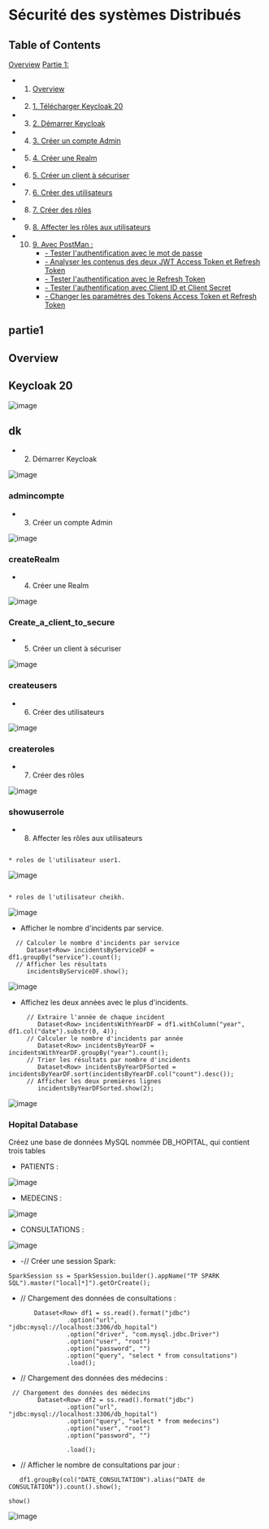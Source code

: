 # Sécurité des systèmes Distribués


## Table of Contents
[Overview](#overview)
[Partie 1:](#partie1)
* 1. [Overview](#overview)
* 2. [1. Télécharger Keycloak 20](#Keycloak-20)
* 3. [2. Démarrer Keycloak](#dk)
* 4. [3. Créer un compte Admin](#admincompte)
* 5. [4. Créer une Realm](#createRealm)
* 6. [5. Créer un client à sécuriser](#Create_a_client_to_secure)
* 7. [6. Créer des utilisateurs](#createusers)
* 8. [7. Créer des rôles](#createroles)
* 9. [8. Affecter les rôles aux utilisateurs](#showuserrole)
* 10. [9. Avec PostMan :](#withpostman)
        * [- Tester l'authentification avec le mot de passe](#authtest)
        * [- Analyser les contenus des deux JWT Access Token et Refresh Token](#JWT)
        * [- Tester l'authentification avec le Refresh Token](#Refresh_Token)
        * [- Tester l'authentification avec Client ID et Client Secret](#client_id)
        * [- Changer les paramètres des Tokens Access Token et Refresh Token](#access&refreshtoken)

## partie1

## Overview

## Keycloak 20
![image](https://github.com/BeidjaCheikh/Security-of_Distributed_Systems/blob/master/images/img1.png)

## dk
*  2. Démarrer Keycloak

![image](https://github.com/BeidjaCheikh/Security-of_Distributed_Systems/blob/master/images/img2.png)

### admincompte
*  3. Créer un compte Admin

![image](https://github.com/BeidjaCheikh/Security-of_Distributed_Systems/blob/master/images/img3.png)

### createRealm
*  4. Créer une Realm

![image](https://github.com/BeidjaCheikh/Security-of_Distributed_Systems/blob/master/images/img4.png)

### Create_a_client_to_secure
*  5. Créer un client à sécuriser

![image](https://github.com/BeidjaCheikh/Security-of_Distributed_Systems/blob/master/images/img5.png)

### createusers
*  6. Créer des utilisateurs

![image](https://github.com/BeidjaCheikh/Security-of_Distributed_Systems/blob/master/images/img6.png)

### createroles
* 7. Créer des rôles

![image](https://github.com/BeidjaCheikh/Security-of_Distributed_Systems/blob/master/images/img7.png)

### showuserrole
* 8. Affecter les rôles aux utilisateurs
```

* roles de l'utilisateur user1.

```
![image](https://github.com/BeidjaCheikh/Security-of_Distributed_Systems/blob/master/images/img8.png)

```

* roles de l'utilisateur cheikh.

```
![image](https://github.com/BeidjaCheikh/Security-of_Distributed_Systems/blob/master/images/img9.png)


* Afficher le nombre d'incidents par service.

```
  // Calculer le nombre d'incidents par service
     Dataset<Row> incidentsByServiceDF = df1.groupBy("service").count();
  // Afficher les résultats
     incidentsByServiceDF.show();
```

![image](https://github.com/BeidjaCheikh/TP_sparkSQL/blob/master/images/img2.png)

* Affichez les deux années avec le plus d'incidents.

```
     // Extraire l'année de chaque incident
        Dataset<Row> incidentsWithYearDF = df1.withColumn("year", df1.col("date").substr(0, 4));
     // Calculer le nombre d'incidents par année
        Dataset<Row> incidentsByYearDF = incidentsWithYearDF.groupBy("year").count();
     // Trier les résultats par nombre d'incidents
        Dataset<Row> incidentsByYearDFSorted = incidentsByYearDF.sort(incidentsByYearDF.col("count").desc());
     // Afficher les deux premières lignes
        incidentsByYearDFSorted.show(2);
```

![image](https://github.com/BeidjaCheikh/TP_sparkSQL/blob/master/images/img3.png)

### Hopital Database

Créez une base de données MySQL nommée DB_HOPITAL, qui contient trois tables

* PATIENTS :

![image](https://github.com/BeidjaCheikh/TP_sparkSQL/blob/master/images/img4.png)

* MEDECINS :

![image](https://github.com/BeidjaCheikh/TP_sparkSQL/blob/master/images/img5.png)

* CONSULTATIONS :

![image](https://github.com/BeidjaCheikh/TP_sparkSQL/blob/master/images/img6.png)

* -// Créer une session Spark:

```
SparkSession ss = SparkSession.builder().appName("TP SPARK SQL").master("local[*]").getOrCreate();

```

* // Chargement des données de consultations :

```
       Dataset<Row> df1 = ss.read().format("jdbc")
                .option("url", "jdbc:mysql://localhost:3306/db_hopital")
                .option("driver", "com.mysql.jdbc.Driver")
                .option("user", "root")
                .option("password", "")
                .option("query", "select * from consultations")
                .load();
```
* // Chargement des données des médecins :
```
 // Chargement des données des médecins
        Dataset<Row> df2 = ss.read().format("jdbc")
                .option("url", "jdbc:mysql://localhost:3306/db_hopital")
                .option("query", "select * from medecins")
                .option("user", "root")
                .option("password", "")

                .load();
```
*  // Afficher le nombre de consultations par jour :

```
   df1.groupBy(col("DATE_CONSULTATION").alias("DATE de CONSULTATION")).count().show();
```
```
show()
```
![image](https://github.com/BeidjaCheikh/TP_sparkSQL/blob/master/images/img7.png)


